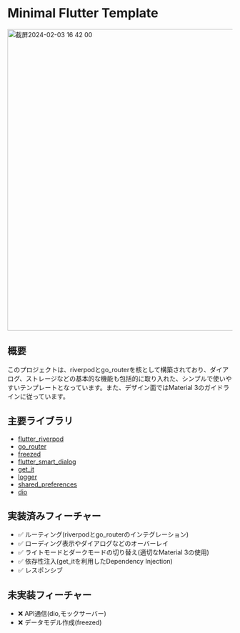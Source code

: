 # Minimal Flutter Template
<img width="675" alt="截屏2024-02-03 16 42 00" src="https://github.com/KentaIbayashi/minimal_flutter_template/assets/18243238/eb0ddaa5-dd93-4327-98a4-05f37d8bfafb">

## 概要
このプロジェクトは、riverpodとgo_routerを核として構築されており、ダイアログ、ストレージなどの基本的な機能も包括的に取り入れた、シンプルで使いやすいテンプレートとなっています。また、デザイン面ではMaterial 3のガイドラインに従っています。

## 主要ライブラリ
- [flutter_riverpod](https://pub.dev/packages/flutter_riverpod)
- [go_router](https://pub.dev/packages/go_router)
- [freezed](https://pub.dev/packages/freezed)
- [flutter_smart_dialog](https://pub.dev/packages/flutter_smart_dialog)
- [get_it](https://pub.dev/packages/get_it)
- [logger](https://pub.dev/packages/logger)
- [shared_preferences](https://pub.dev/packages/shared_preferences)
- [dio](https://pub.dev/packages/dio)

## 実装済みフィーチャー
- ✅ ルーティング(riverpodとgo_routerのインテグレーション)
- ✅ ローディング表示やダイアログなどのオーバーレイ
- ✅ ライトモードとダークモードの切り替え(適切なMaterial 3の使用)
- ✅ 依存性注入(get_itを利用したDependency Injection)
- ✅ レスポンシブ

## 未実装フィーチャー
- ❌ API通信(dio,モックサーバー)
- ❌ データモデル作成(freezed)

